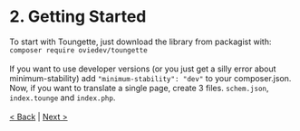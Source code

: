 # 2. Getting Started
To start with Toungette, just download the library from
packagist with:\
`composer require oviedev/toungette` 
\
\
If you want to use developer versions (or you just get a silly error
about minimum-stability) add `"minimum-stability": "dev"` to your
composer.json.
\
Now, if you want to translate a single page, create 3 files.
`schem.json`, `index.tounge` and `index.php`.
\
\
[< Back](whatistoungette.md) | [Next >](basics.md)